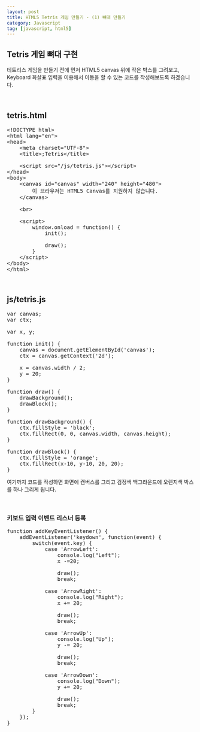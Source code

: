 ```yaml
---
layout: post
title: HTML5 Tetris 게임 만들기 - (1) 뼈대 만들기
category: Javascript
tag: [javascript, html5]
---
```


## Tetris 게임 뼈대 구현

테트리스 게임을 만들기 전에 먼저 HTML5 canvas 위에 작은 박스를 그려보고,
Keyboard 화살표 입력을 이용해서 이동을 할 수 있는 코드를 작성해보도록 하겠습니다.

<br>

## tetris.html

<pre class="prettyprint">
&lt;!DOCTYPE html>
&lt;html lang="en">
&lt;head>
    &lt;meta charset="UTF-8">
    &lt;title>;Tetris&lt;/title>

    &lt;script src="/js/tetris.js">&lt;/script>
&lt;/head>
&lt;body>
    &lt;canvas id="canvas" width="240" height="480">
        이 브라우저는 HTML5 Canvas를 지원하지 않습니다.
    &lt;/canvas>

    &lt;br>

    &lt;script>
        window.onload = function() {
            init();

            draw();
        }
    &lt;/script>
&lt;/body>
&lt;/html>
</pre>

<br>

## js/tetris.js

<pre class="prettyprint">
var canvas;
var ctx;

var x, y;

function init() {
    canvas = document.getElementById('canvas');
    ctx = canvas.getContext('2d');

    x = canvas.width / 2;
    y = 20;
}

function draw() {
    drawBackground();
    drawBlock();
}

function drawBackground() {
    ctx.fillStyle = 'black';
    ctx.fillRect(0, 0, canvas.width, canvas.height);
}

function drawBlock() {
    ctx.fillStyle = 'orange';
    ctx.fillRect(x-10, y-10, 20, 20);
}
</pre>

여기까지 코드를 작성하면 화면에 캔버스를 그리고 검정색 백그라운드에 오렌지색 박스를 하나 그리게 됩니다.

<br>

### 키보드 입력 이벤트 리스너 등록

<pre class="prettyprint">
function addKeyEventListener() {
    addEventListener('keydown', function(event) {
        switch(event.key) {
            case 'ArrowLeft':
                console.log("Left");
                x -=20;

                draw();
                break;

            case 'ArrowRight':
                console.log("Right");
                x += 20;

                draw();
                break;

            case 'ArrowUp':
                console.log("Up");
                y -= 20;

                draw();
                break;

            case 'ArrowDown':
                console.log("Down");
                y += 20;

                draw();
                break;
        }
    });
}
</pre>